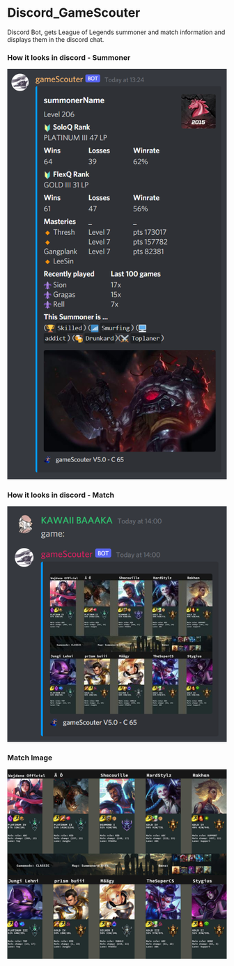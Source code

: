# Discord_GameScouter
Discord Bot, gets League of Legends summoner and match information and displays them in the discord chat.


### How it looks in discord - Summoner
![screenshot of the bot in discord](https://github.com/BAAAKA/Discord_GameScouter/blob/master/images/summonerImage2.PNG)


### How it looks in discord - Match
![screenshot of the bot in discord](https://github.com/BAAAKA/Discord_GameScouter/blob/master/images/gameImage2.PNG)


### Match Image
![match image](https://github.com/BAAAKA/Discord_GameScouter/blob/master/images/matchImage2.png)
